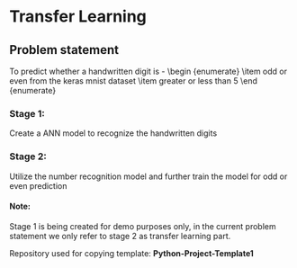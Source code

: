 # Transfer Learning

## Problem statement
To predict whether a handwritten digit is -
\begin {enumerate}
\item odd or even from the keras mnist dataset
\item greater or less than 5
\end {enumerate}
### Stage 1:
Create a ANN model to recognize the handwritten digits

### Stage 2:
Utilize the number recognition model and further train the model for odd or even prediction


#### Note:
Stage 1 is being created for demo purposes only, in the current problem statement we only refer to stage 2 as transfer learning part.


Repository used for copying template:  <b> Python-Project-Template1 </b>